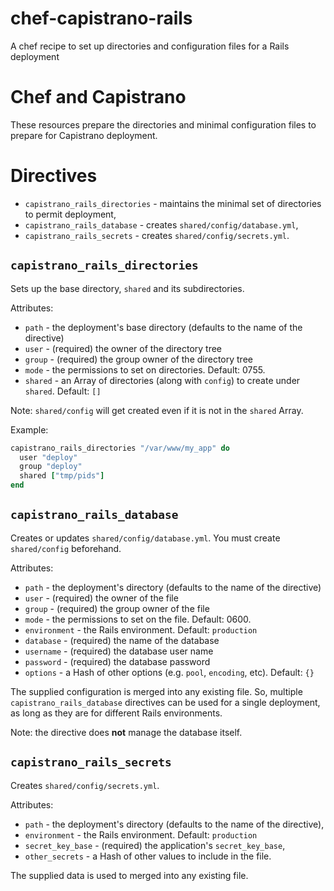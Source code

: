# chef-capistrano-rails

A chef recipe to set up directories and configuration files for a
Rails deployment 

# Chef and Capistrano

These resources prepare the directories and minimal configuration files
to prepare for Capistrano deployment.

# Directives

* `capistrano_rails_directories` - maintains the minimal set of directories
  to permit deployment,
* `capistrano_rails_database` - creates `shared/config/database.yml`,
* `capistrano_rails_secrets` - creates `shared/config/secrets.yml`.

## `capistrano_rails_directories`

Sets up the base directory, `shared` and its subdirectories.

Attributes:

* `path` - the deployment's base directory (defaults to the name of
  the directive)
* `user` - (required) the owner of the directory tree
* `group` - (required) the group owner of the directory tree
* `mode` - the permissions to set on directories. Default: 0755.
* `shared` - an Array of directories (along with `config`) to create
  under `shared`. Default: `[]`

Note: `shared/config` will get created even if it is not in the
  `shared` Array.

Example:

```ruby
capistrano_rails_directories "/var/www/my_app" do
  user "deploy"
  group "deploy"
  shared ["tmp/pids"]
end
```

## `capistrano_rails_database`

Creates or updates `shared/config/database.yml`.
You must create `shared/config` beforehand.

Attributes:

* `path` - the deployment's directory (defaults to the name of the directive)
* `user` - (required) the owner of the file
* `group` - (required) the group owner of the file
* `mode` - the permissions to set on the file. Default: 0600.
* `environment` - the Rails environment. Default: `production`
* `database` - (required) the name of the database
* `username` - (required) the database user name
* `password` - (required) the database password
* `options` - a Hash of other options (e.g. `pool`, `encoding`, etc). Default: `{}`

The supplied configuration is merged into any existing file. So, multiple
`capistrano_rails_database` directives can be used for a single
deployment, as long as they are for different Rails environments.

Note: the directive does **not** manage the database itself.

## `capistrano_rails_secrets`

Creates `shared/config/secrets.yml`.

Attributes:

* `path` - the deployment's directory (defaults to the name of the directive),
* `environment` - the Rails environment. Default: `production`
* `secret_key_base` - (required) the application's `secret_key_base`,
* `other_secrets` - a Hash of other values to include in the file.

The supplied data is used to merged into any existing file.

